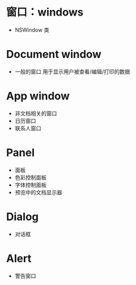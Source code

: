 # 窗口：windows

- NSWindow 类

# Document window

- 一般的窗口 用于显示用户被查看/编辑/打印的数据

# App window

- 非文档相关的窗口
- 日历窗口
- 联系人窗口

# Panel

- 面板
- 色彩控制面板
- 字体控制面板
- 预览中的文档显示器

# Dialog

- 对话框

# Alert

- 警告窗口